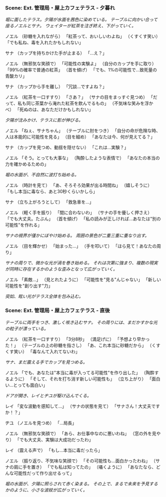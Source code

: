 ### Scene: Ext. 管理局・屋上カフェテラス - 夕暮れ

*堀に面したテラス。夕陽が水面を茜色に染めている。*
*テーブルに向かい合って座るノエルとサナ。*
*ウェイターが紅茶を注ぎ終え、下がっていく。*

ノエル
（砂糖を入れながら）
「紅茶って、おいしいわよね」
（くすくす笑い）
「でも私ね、毒を入れたかもしれない」

サナ
（カップを持ちかけた手が止まる）
「...え？」

ノエル
（無邪気な笑顔で）
「可能性の実験よ」
（自分のカップを手に取り）
「99%の確率で普通の紅茶」
（首を傾げ）
「でも、1%の可能性で...致死量の青酸カリ」

サナ
（カップから手を離し）
「冗談...ですよね？」

ノエル
（紅茶を一口すすり）
「さあ？」
（サナの目をまっすぐ見つめ）
「だって、私も同じ茶葉から淹れた紅茶を飲んでるもの」
（不気味な笑みを浮かべ）
「死ぬのは、あなただけかもしれない」

*夕陽が沈みかけ、テラスに影が伸びる。*

ノエル
「ねぇ、サナちゃん」
（テーブルに肘をつき）
「自分の命が危険な時、人は本能的に可能性を見る」
（目を細め）
「あなたは今、何が見えてる？」

サナ
（カップを見つめ、動揺を隠せない）
「これは...実験？」

ノエル
「そう。とっても大事な」
（陶酔したような表情で）
「あなたの本当の力を確かめるための」

*堀の水面が、不自然に波打ち始める。*

ノエル
（時計を見て）
「あ、そろそろ効果が出る時間ね」
（嬉しそうに）
「もし本当に毒なら、あと30秒くらいかしら」

サナ
（立ち上がろうとして）
「救急車を...」

ノエル
（軽く手を振り）
「間に合わないわ」
（サナの手を優しく押さえ）
「でも大丈夫。たぶん」
（首を傾げ）
「私の読みが正しければ...あなたは"別の可能性"を作れる」

*サナの視界が僅かにぼやけ始める。*
*周囲の景色が二重三重に重なり出す。*

ノエル
（目を輝かせ）
「始まった...」
（手を叩いて）
「ほら見て！あなたの周り」

*サナの周りで、微かな光が渦を巻き始める。*
*それは次第に強まり、複数の現実が同時に存在するかのような歪みとなって広がっていく。*

ノエル
「素敵...」
（見とれたように）
「可能性を"見る"んじゃない」
「新しい可能性を"創り出す"力」

*突如、眩い光がテラス全体を包み込む。*

### Scene: Ext. 管理局・屋上カフェテラス - 直後

*テーブルに両手をつき、激しく咳き込むサナ。*
*その周りには、まだかすかな光の粒子が漂っている。*

ノエル
（紅茶を一口すすり）
「3分8秒」
（満足げに）
「予想より早かった！」
（テーブルの上の砂糖を指さし）
「あ、これ本当に砂糖だから」
（くすくす笑い）
「毒なんて入れてないわ」

*サナ、まだ震える手でカップを見つめる。*

ノエル
「でも、あなたは"本当に毒が入ってる可能性"を作り出した」
（陶酔するように）
「そして、それを打ち消す新しい可能性も」
（立ち上がり）
「面白い...とっても面白い」

*ドアが開き、レイとヂユが駆け込んでくる。*

レイ
「変な波動を感知して...」
（サナの状態を見て）
「サナさん！大丈夫ですか！？」

ヂユ
（ノエルを見つめ）
「...局長」

ノエル
（無邪気な笑顔で）
「あら、お仕事中なのに悪いわね」
（窓の外を見やり）
「でも大丈夫、実験は大成功だったわ」

レイ
（震える声で）
「もし...本当に毒だったら」

ノエル
（振り返り、不気味な笑顔で）
「その可能性も...面白かったわね」
（サナの肩に手を置き）
「でも私は知ってたの」
（囁くように）
「あなたなら、どんな可能性だって作り出せるって」

*堀の水面が、夕陽に照らされて赤く染まる。*
*その上で、まるで未来を予見するかのように、小さな波紋が広がっていく。*